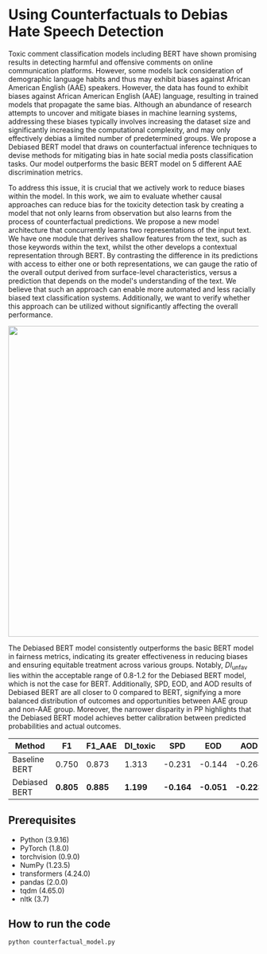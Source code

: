 # Using Counterfactuals to Debias Hate Speech Detection

Toxic comment classification models including BERT have shown promising results in detecting harmful and offensive comments on online communication platforms. However, some models lack consideration of demographic language habits and thus may exhibit biases against African American English (AAE) speakers. However, the data has found to exhibit biases against African American English (AAE) language, resulting in trained models that propagate the same bias. Although an abundance of research attempts to uncover and mitigate biases in machine learning systems, addressing these biases typically involves increasing the dataset size and significantly increasing the computational complexity, and may only effectively debias a limited number of predetermined groups. We propose a Debiased BERT model that draws on counterfactual inference techniques to devise methods for mitigating bias in hate social media posts classification tasks. Our model outperforms the basic BERT model on 5 different AAE discrimination metrics.

To address this issue, it is crucial that we actively work to reduce biases within the model. In this work, we aim to evaluate whether causal approaches can reduce bias for the toxicity detection task by creating a model that not only learns from observation but also learns from the process of counterfactual predictions. We propose a new model architecture that concurrently learns two representations of the input text. We have one module that derives shallow features from the text, such as those keywords within the text, whilst the other develops a contextual representation through BERT. By contrasting the difference in its predictions with access to either one or both representations, we can gauge the ratio of the overall output derived from surface-level characteristics, versus a prediction that depends on the model's understanding of the text. We believe that such an approach can enable more automated and less racially biased text classification systems. Additionally, we want to verify whether this approach can be utilized without significantly affecting the overall performance. 

<p align="center">
  <img width="700" height="624" src="https://github.com/jl11390/project_1012/figures/network-diagram.png](https://github.com/jl11390/project_1012/blob/main/figures/nework-diagram.png">
</p>

The Debiased BERT model consistently outperforms the basic BERT model in fairness metrics, indicating its greater effectiveness in reducing biases and ensuring equitable treatment across various groups. Notably, $DI_{\text{unfav}}$ lies within the acceptable range of 0.8-1.2 for the Debiased BERT model, which is not the case for BERT. Additionally, SPD, EOD, and AOD results of Debiased BERT are all closer to 0 compared to BERT, signifying a more balanced distribution of outcomes and opportunities between AAE group and non-AAE group. Moreover, the narrower disparity in PP highlights that the Debiased BERT model achieves better calibration between predicted probabilities and actual outcomes. 


| Method         | F1    | F1_AAE | DI_toxic | SPD    | EOD    | AOD    | PP     |
| -------------- | ----- | ------ | -------- | ------ | ------ | ------ | ------ |
| Baseline BERT  | 0.750 | 0.873  | 1.313    | -0.231 | -0.144 | -0.264 | -0.091 |
| Debiased BERT  | **0.805** | **0.885**  | **1.199**    | **-0.164** | **-0.051** | **-0.223** | **-0.077** |

## Prerequisites

* Python (3.9.16)
* PyTorch (1.8.0)
* torchvision (0.9.0)
* NumPy (1.23.5)
* transformers (4.24.0)
* pandas (2.0.0)
* tqdm (4.65.0)
* nltk (3.7)

## How to run the code

```python
python counterfactual_model.py
```


